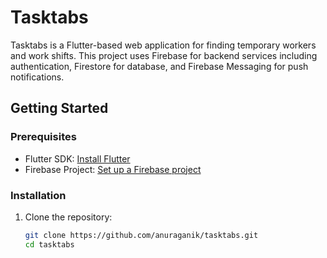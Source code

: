 # Tasktabs

Tasktabs is a Flutter-based web application for finding temporary workers and work shifts. This project uses Firebase for backend services including authentication, Firestore for database, and Firebase Messaging for push notifications.

## Getting Started

### Prerequisites

- Flutter SDK: [Install Flutter](https://flutter.dev/docs/get-started/install)
- Firebase Project: [Set up a Firebase project](https://firebase.google.com/)

### Installation

1. Clone the repository:
   ```sh
   git clone https://github.com/anuraganik/tasktabs.git
   cd tasktabs

